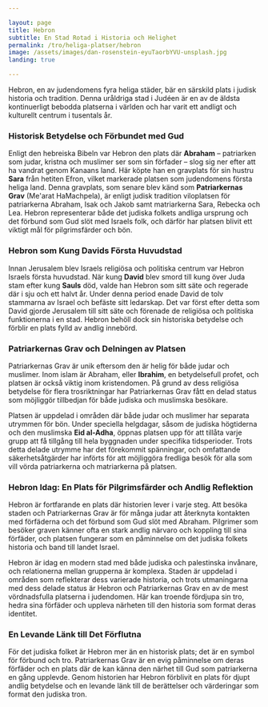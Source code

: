 ```yaml
---

layout: page  
title: Hebron  
subtitle: En Stad Rotad i Historia och Helighet  
permalink: /tro/heliga-platser/hebron  
image: /assets/images/dan-rosenstein-eyuTaorbYVU-unsplash.jpg  
landing: true  

---
```


Hebron, en av judendomens fyra heliga städer, bär en särskild plats i judisk historia och tradition. Denna uråldriga stad i Judéen är en av de äldsta kontinuerligt bebodda platserna i världen och har varit ett andligt och kulturellt centrum i tusentals år.

### Historisk Betydelse och Förbundet med Gud

Enligt den hebreiska Bibeln var Hebron den plats där **Abraham** – patriarken som judar, kristna och muslimer ser som sin förfader – slog sig ner efter att ha vandrat genom Kanaans land. Här köpte han en gravplats för sin hustru **Sara** från hetiten Efron, vilket markerade platsen som judendomens första heliga land. Denna gravplats, som senare blev känd som **Patriarkernas Grav** (Me'arat HaMachpela), är enligt judisk tradition viloplatsen för patriarkerna Abraham, Isak och Jakob samt matriarkerna Sara, Rebecka och Lea. Hebron representerar både det judiska folkets andliga ursprung och det förbund som Gud slöt med Israels folk, och därför har platsen blivit ett viktigt mål för pilgrimsfärder och bön.

### Hebron som Kung Davids Första Huvudstad

Innan Jerusalem blev Israels religiösa och politiska centrum var Hebron Israels första huvudstad. När kung **David** blev smord till kung över Juda stam efter kung **Sauls** död, valde han Hebron som sitt säte och regerade där i sju och ett halvt år. Under denna period enade David de tolv stammarna av Israel och befäste sitt ledarskap. Det var först efter detta som David gjorde Jerusalem till sitt säte och förenade de religiösa och politiska funktionerna i en stad. Hebron behöll dock sin historiska betydelse och förblir en plats fylld av andlig innebörd.

### Patriarkernas Grav och Delningen av Platsen

Patriarkernas Grav är unik eftersom den är helig för både judar och muslimer. Inom islam är Abraham, eller **Ibrahim**, en betydelsefull profet, och platsen är också viktig inom kristendomen. På grund av dess religiösa betydelse för flera trosriktningar har Patriarkernas Grav fått en delad status som möjliggör tillbedjan för både judiska och muslimska besökare.

Platsen är uppdelad i områden där både judar och muslimer har separata utrymmen för bön. Under speciella helgdagar, såsom de judiska högtiderna och den muslimska **Eid al-Adha**, öppnas platsen upp för att tillåta varje grupp att få tillgång till hela byggnaden under specifika tidsperioder. Trots detta delade utrymme har det förekommit spänningar, och omfattande säkerhetsåtgärder har införts för att möjliggöra fredliga besök för alla som vill vörda patriarkerna och matriarkerna på platsen.

### Hebron Idag: En Plats för Pilgrimsfärder och Andlig Reflektion

Hebron är fortfarande en plats där historien lever i varje steg. Att besöka staden och Patriarkernas Grav är för många judar att återknyta kontakten med förfäderna och det förbund som Gud slöt med Abraham. Pilgrimer som besöker graven känner ofta en stark andlig närvaro och koppling till sina förfäder, och platsen fungerar som en påminnelse om det judiska folkets historia och band till landet Israel.

Hebron är idag en modern stad med både judiska och palestinska invånare, och relationerna mellan grupperna är komplexa. Staden är uppdelad i områden som reflekterar dess varierade historia, och trots utmaningarna med dess delade status är Hebron och Patriarkernas Grav en av de mest vördnadsfulla platserna i judendomen. Här kan troende fördjupa sin tro, hedra sina förfäder och uppleva närheten till den historia som format deras identitet.

### En Levande Länk till Det Förflutna

För det judiska folket är Hebron mer än en historisk plats; det är en symbol för förbund och tro. Patriarkernas Grav är en evig påminnelse om deras förfäder och en plats där de kan känna den närhet till Gud som patriarkerna en gång upplevde. Genom historien har Hebron förblivit en plats för djupt andlig betydelse och en levande länk till de berättelser och värderingar som format den judiska tron.

